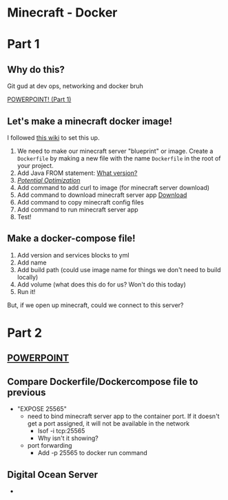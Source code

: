 # Minecraft - Docker

# Part 1

## Why do this?
Git gud at dev ops, networking and docker bruh

[POWERPOINT! (Part 1)](https://docs.google.com/presentation/d/16L7liqKqTfs161wQUxcd1Dp97tZNQeYBsvnLHHkPkO8/edit?usp=sharing)

## Let's make a minecraft docker image!

I followed [this wiki](https://minecraft.gamepedia.com/Tutorials/Setting_up_a_server) to set this up.

1) We need to make our minecraft server "blueprint" or image. Create a `Dockerfile` by making a new file with the name `Dockerfile` in the root of your project.
2) Add Java FROM statement: [What version?](Installing_Java.png)
3) *[Potential Optimization](JRE_vs_JDK.png)*
4) Add command to add curl to image (for minecraft server download)
5) Add command to download minecraft server app [Download](https://www.minecraft.net/en-us/download/server/)
6) Add command to copy minecraft config files 
7) Add command to run minecraft server app
8) Test!

## Make a docker-compose file!
1) Add version and services blocks to yml
2) Add name 
3) Add build path (could use image name for things we don't need to build locally)
4) Add volume (what does this do for us? Won't do this today)
5) Run it!

But, if we open up minecraft, could we connect to this server?


# Part 2

## [POWERPOINT](https://docs.google.com/presentation/d/1Y5Di3UIOWMp6MSwGh2IKszgQE4hC50w12RURRtDXv6U/edit)

## Compare Dockerfile/Dockercompose file to previous
- "EXPOSE 25565" 
  - need to bind minecraft server app to the container port. If it doesn't get a port assigned, it will not be available in the network
    - lsof -i tcp:25565
    - Why isn't it showing?
  - port forwarding
    - Add -p 25565 to docker run command

## Digital Ocean Server

-


##

